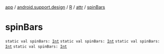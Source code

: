 [app](../../../index.md) / [android.support.design](../../index.md) / [R](../index.md) / [attr](index.md) / [spinBars](.)

# spinBars

`static val spinBars: `[`Int`](https://kotlinlang.org/api/latest/jvm/stdlib/kotlin/-int/index.html)
`static val spinBars: `[`Int`](https://kotlinlang.org/api/latest/jvm/stdlib/kotlin/-int/index.html)
`static val spinBars: `[`Int`](https://kotlinlang.org/api/latest/jvm/stdlib/kotlin/-int/index.html)
`static val spinBars: `[`Int`](https://kotlinlang.org/api/latest/jvm/stdlib/kotlin/-int/index.html)